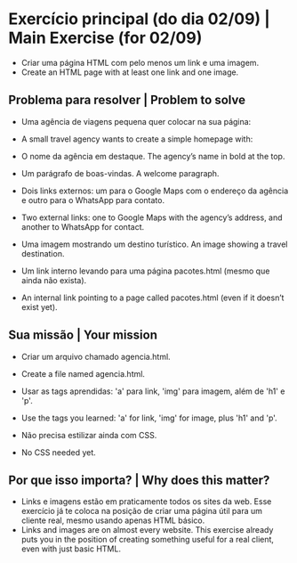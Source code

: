 # Exercício principal (do dia 02/09) | Main Exercise (for 02/09)

- Criar uma página HTML com pelo menos um link e uma imagem.
- Create an HTML page with at least one link and one image.

## Problema para resolver | Problem to solve

- Uma agência de viagens pequena quer colocar na sua página:
- A small travel agency wants to create a simple homepage with:

- O nome da agência em destaque. The agency’s name in bold at the top.

- Um parágrafo de boas-vindas. A welcome paragraph.

- Dois links externos: um para o Google Maps com o endereço da agência e outro para o WhatsApp para contato.
- Two external links: one to Google Maps with the agency’s address, and another to WhatsApp for contact.

- Uma imagem mostrando um destino turístico. An image showing a travel destination.

- Um link interno levando para uma página pacotes.html (mesmo que ainda não exista).
- An internal link pointing to a page called pacotes.html (even if it doesn’t exist yet).

## Sua missão | Your mission

- Criar um arquivo chamado agencia.html.
- Create a file named agencia.html.

- Usar as tags aprendidas: 'a' para link, 'img' para imagem, além de 'h1' e 'p'.
- Use the tags you learned: 'a' for link, 'img' for image, plus 'h1' and 'p'.

- Não precisa estilizar ainda com CSS.
- No CSS needed yet.

## Por que isso importa? | Why does this matter?

- Links e imagens estão em praticamente todos os sites da web. Esse exercício já te coloca na posição de criar uma página útil para um cliente real, mesmo usando apenas HTML básico.
- Links and images are on almost every website. This exercise already puts you in the position of creating something useful for a real client, even with just basic HTML.
